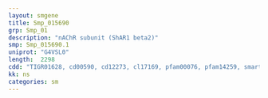 ```yaml
---
layout: smgene
title: Smp_015690
grp: Smp_01
description: "nAChR subunit (ShAR1 beta2)"
smp: Smp_015690.1
uniprot: "G4VSL0"
length:  2298
cdd: "TIGR01628, cd00590, cd12273, cl17169, pfam00076, pfam14259, smart00360"
kk: ns
categories: sm
---
```

